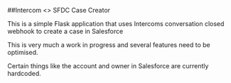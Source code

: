 ##Intercom <> SFDC Case Creator

This is a simple Flask application that uses Intercoms conversation closed webhook to create a case in Salesforce

This is very much a work in progress and several features need to be optimised. 

Certain things like the account and owner in Salesforce are currently hardcoded. 


